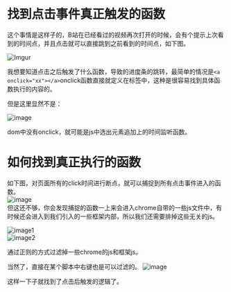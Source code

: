 # 找到点击事件真正触发的函数
这个事情是这样子的，B站在已经看过的视频再次打开的时候，会有个提示上次看到的时间点，并且点击就可以直接跳到之前看到的时间点，如下图。

![Imgur](https://i.imgur.com/VyQGAob.png)

我想要知道点击之后触发了什么函数，导致的进度条的跳转，最简单的情况是`<a onclick="xx"></a>`onclick函数直接就定义在标签中，这种是很容易找到具体函数执行的内容的。

但是这里显然不是：

![image](https://imgur.com/U6MclpD.png)

dom中没有onclick，就可能是js中选出元素追加上的时间监听函数。

# 如何找到真正执行的函数
如下图，对页面所有的click时间进行断点，就可以捕捉到所有点击事件进入的函数。  
![image](https://imgur.com/qpooXVL.png)  
但这还不够，你会发现捕捉的函数一上来会进入chrome自带的一些js文件中，有时候还会进入到我们引入的一些框架内部，所以我们还需要排掉这些无关的js。

![image1](https://imgur.com/jOqvZR9.png)    
![image2](https://imgur.com/IZhi7bZ.png)  

通过正则的方式过滤掉一些chrome的js和框架js。

当然了，直接在某个脚本中右键也是可以过滤的。
![image](https://imgur.com/u72PAPL.png)

这样一下子就找到了点击后触发的逻辑了。
